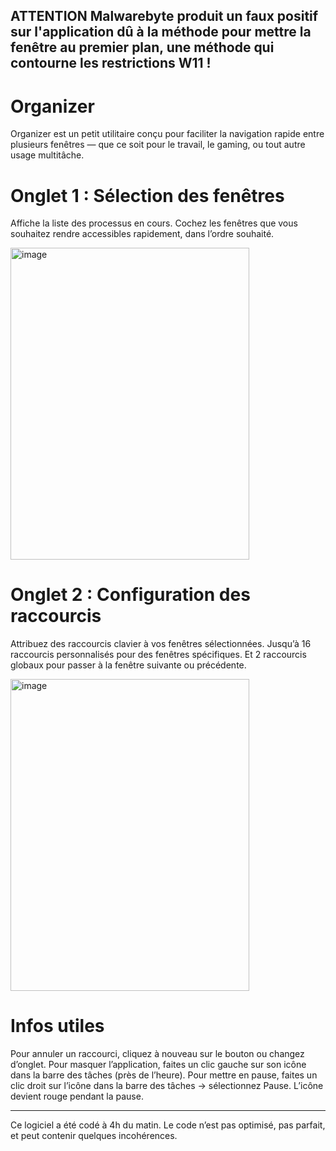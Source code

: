 ## ATTENTION Malwarebyte produit un faux positif sur l'application dû à la méthode pour mettre la fenêtre au premier plan, une méthode qui contourne les restrictions W11 !

# Organizer

Organizer est un petit utilitaire conçu pour faciliter la navigation rapide entre plusieurs fenêtres — que ce soit pour le travail, le gaming, ou tout autre usage multitâche.

# Onglet 1 : Sélection des fenêtres
Affiche la liste des processus en cours.
Cochez les fenêtres que vous souhaitez rendre accessibles rapidement, dans l’ordre souhaité.

<img width="382" height="499" alt="image" src="https://github.com/user-attachments/assets/77ec3d4e-bf78-4246-895b-caf2bd38a482" />

# Onglet 2 : Configuration des raccourcis
Attribuez des raccourcis clavier à vos fenêtres sélectionnées.
Jusqu’à 16 raccourcis personnalisés pour des fenêtres spécifiques.
Et 2 raccourcis globaux pour passer à la fenêtre suivante ou précédente.

<img width="382" height="499" alt="image" src="https://github.com/user-attachments/assets/4e9a1855-6c86-446e-9254-389cf3957db5" />

# Infos utiles
Pour annuler un raccourci, cliquez à nouveau sur le bouton ou changez d’onglet.
Pour masquer l’application, faites un clic gauche sur son icône dans la barre des tâches (près de l’heure).
Pour mettre en pause, faites un clic droit sur l’icône dans la barre des tâches → sélectionnez Pause. L’icône devient rouge pendant la pause.

---

Ce logiciel a été codé à 4h du matin. Le code n’est pas optimisé, pas parfait, et peut contenir quelques incohérences.
